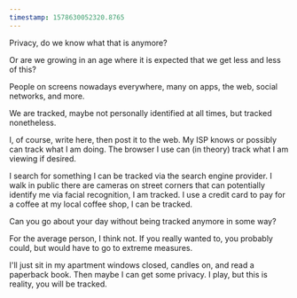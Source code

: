 ```yaml
---
timestamp: 1578630052320.8765
---
```

Privacy, do we know what that is anymore?

Or are we growing in an age where it is expected that we get less and less of this?

People on screens nowadays everywhere, many on apps, the web, social networks, and more.

We are tracked, maybe not personally identified at all times, but tracked nonetheless.

I, of course, write here, then post it to the web. My ISP knows or possibly can track what I am doing. The browser I use can (in theory) track what I am viewing if desired.

I search for something I can be tracked via the search engine provider. I walk in public there are cameras on street corners that can potentially identify me via facial recognition, I am tracked. I use a credit card to pay for a coffee at my local coffee shop, I can be tracked.

Can you go about your day without being tracked anymore in some way?

For the average person, I think not. If you really wanted to, you probably could, but would have to go to extreme measures.

I'll just sit in my apartment windows closed, candles on, and read a paperback book. Then maybe I can get some privacy. I play, but this is reality, you will be tracked.